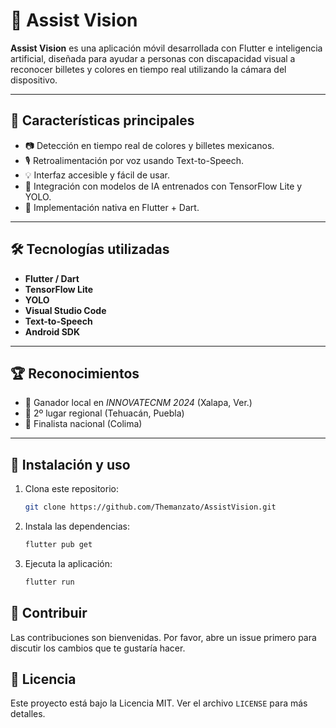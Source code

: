 # 🧠 Assist Vision

**Assist Vision** es una aplicación móvil desarrollada con Flutter e inteligencia artificial, diseñada para ayudar a personas con discapacidad visual a reconocer billetes y colores en tiempo real utilizando la cámara del dispositivo.

---

## 🚀 Características principales

- 📷 Detección en tiempo real de colores y billetes mexicanos.
- 🎙️ Retroalimentación por voz usando Text-to-Speech.
- 💡 Interfaz accesible y fácil de usar.
- 🤖 Integración con modelos de IA entrenados con TensorFlow Lite y YOLO.
- 🔧 Implementación nativa en Flutter + Dart.

---

## 🛠 Tecnologías utilizadas

- **Flutter / Dart**
- **TensorFlow Lite**
- **YOLO**
- **Visual Studio Code**
- **Text-to-Speech**
- **Android SDK**

---

## 🏆 Reconocimientos

- 🥇 Ganador local en *INNOVATECNM 2024* (Xalapa, Ver.)
- 🥈 2º lugar regional (Tehuacán, Puebla)
- 🏅 Finalista nacional (Colima)

---

## 📱 Instalación y uso

1. Clona este repositorio:
   ```bash
   git clone https://github.com/Themanzato/AssistVision.git
   ```

2. Instala las dependencias:
   ```bash
   flutter pub get
   ```

3. Ejecuta la aplicación:
   ```bash
   flutter run
   ```

## 🤝 Contribuir

Las contribuciones son bienvenidas. Por favor, abre un issue primero para discutir los cambios que te gustaría hacer.

## 📄 Licencia

Este proyecto está bajo la Licencia MIT. Ver el archivo `LICENSE` para más detalles.
